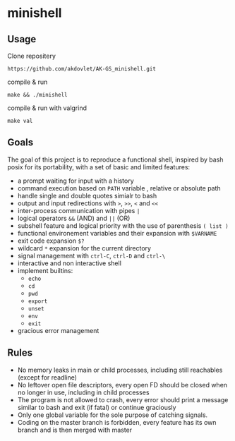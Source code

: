 # minishell

## Usage

Clone repositery
```
https://github.com/akdovlet/AK-GS_minishell.git
```
compile & run
```
make && ./minishell
```
compile & run with valgrind
```
make val
```
## Goals

The goal of this project is to reproduce a functional shell, inspired by bash posix for its portability, with a set of basic and limited features:

- a prompt waiting for input with a history
- command execution based on `PATH` variable , relative or absolute path
- handle single and double quotes simialr to bash
- output and input redirections with `>`, `>>`, `<` and `<<`
- inter-process communication with pipes `|`
- logical operators `&&` (AND) and `||` (OR)
- subshell feature and logical priority with the use of parenthesis `( list )`
- functional environement variables and their expansion with `$VARNAME`
- exit code expansion `$?`
- wildcard `*` expansion for the current directory
- signal management with `ctrl-C`, `ctrl-D` and `ctrl-\`
- interactive and non interactive shell
- implement builtins:
   - `echo`
   - `cd`
   - `pwd`
   - `export`
   - `unset`
   - `env`
   - `exit`
-  gracious error management

## Rules

- No memory leaks in main or child processes, including still reachables (except for readline)
- No leftover open file descriptors, every open FD should be closed when no longer in use, including in child processes
- The program is not allowed to crash, every error should print a message similar to bash and exit (if fatal) or continue graciously
- Only one global variable for the sole purpose of catching signals.
- Coding on the master branch is forbidden, every feature has its own branch and is then merged with master 
